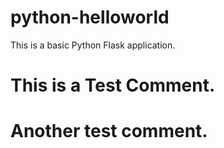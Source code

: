 # python-helloworld

This is a basic Python Flask application.

# This is a Test Comment.
# Another test comment.
